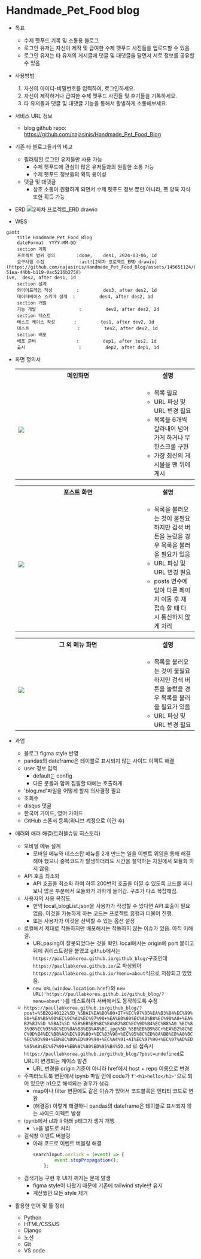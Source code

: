 # Handmade_Pet_Food blog

* 목표
    * 수제 펫푸드 기록 및 소통용 블로그
    * 로그인 유저는 자신이 제작 및 급여한 수제 펫푸드 사진들을 업로드할 수 있음
    * 로그인 유저는 타 유저의 게시글에 댓글 및 대댓글을 달면서 서로 정보를 공유할 수 있음

* 사용방법
    1. 자신의 아이디-비밀번호를 입력하여, 로그인하세요.
    2. 자신이 제작하거나 급여한 수제 펫푸드 사진들 및 후기들을 기록하세요.
    3. 타 유저들과 댓글 및 대댓글 기능을 통해서 활발하게 소통해보세요.

* 서비스 URL 정보
    * blog github repo: https://github.com/najasinis/Handmade_Pet_Food_Blog

* 기존 타 블로그들과의 비교
    * 필러링된 로그인 유저들만 사용 가능
        * 수제 펫푸드에 관심이 많은 유저들과의 원활한 소통 가능
        * 수제 펫푸드 정보들의 획득 용이성
    * 댓글 및 대댓글
        * 상호 소통이 원활하게 되면서 수제 펫푸드 정보 뿐만 아니라, 펫 양육 지식 또한 획득 가능
     
* ERD
 ![2회차 프로젝트_ERD drawio](https://github.com/najasinis/Handmade_Pet_Food_Blog/assets/145651124/ad40e6a9-38eb-4597-a8c2-2fc91340e078)
 

* WBS
```mermaid
gantt
    title Handmade_Pet_Food_Blog
    dateFormat  YYYY-MM-DD
    section 계획
    프로젝트 범위 정의        :done,    des1, 2024-03-06, 1d
    요구사항 수집             :act![2회차 프로젝트_ERD drawio](https://github.com/najasinis/Handmade_Pet_Food_Blog/assets/145651124/6d1c63ad-51ea-44bb-b119-0ac5216b2758)
ive,  des2, after des1, 1d
    section 설계
    와이어프레임 작성         :         des3, after des2, 1d
    데이터베이스 스키마 설계  :         des4, after des2, 1d
    section 개발
    기능 개발                :         dev2, after des2, 2d
    section 테스트
    테스트 케이스 작성       :         tes1, after dev2, 1d
    테스트                  :         tes2, after dev2, 1d
    section 배포
    배포 준비               :         dep1, after tes2, 1d
    출시                    :         dep2, after dep1, 1d
```

* 화면 정의서
    <table>
        <tr>
            <th>메인화면</th>
            <th>설명</th>
        </tr>
        <tr>
            <td width="70%">
                <img src="readme_img/Blog.jpg">
            </td>
            <td>
                <ul>
                    <li>목록 필요</li>
                    <li>URL 파싱 및 URL 변경 필요</li>
                    <li>목록을 6개씩 잘라내어 넘어가게 하거나 무한스크롤 구현</li>
                    <li>가장 최신의 게시물을 맨 위에 게시</li>
                </ul>
            </td>
        </tr>
    </table>
    <table>
        <tr>
            <th>포스트 화면</th>
            <th>설명</th>
        </tr>
        <tr width="70%">
            <td width="70%">
                <img src="readme_img/Blog_posts.jpg">
            </td>
            <td>
                <ul>
                    <li>목록을 불러오는 것이 불필요 하지만 검색 버튼을 눌렀을 경우 목록을 불러올 필요가 있음</li>
                    <li>URL 파싱 및 URL 변경 필요</li>
                    <li>posts 변수에 담아 다른 페이지 이동 후 재접속 할 때 다시 통신하지 않게 처리</li>
                </ul>
            </td>
        </tr>
    </table>
    <table>
        <tr>
            <th>그 외 메뉴 화면</th>
            <th>설명</th>
        </tr>
        <tr>
            <td width="70%">
                <img src="readme_img/About.jpg">
            </td>
            <td>
                <ul>
                    <li>목록을 불러오는 것이 불필요 하지만 검색 버튼을 눌렀을 경우 목록을 불러올 필요가 있음</li>
                    <li>URL 파싱 및 URL 변경 필요</li>
                </ul>
            </td>
        </tr>
    </table>

* 과업
    * 블로그 figma style 반영
    * pandas의 dateframe은 테이블로 표시되지 않는 사이드 이펙트 해결
    * user 정보 입력
        * default는 config
        * 다른 분들과 함께 집필할 때에는 호출하게
    * 'blog.md'파일을 어떻게 할지 의사결정 필요
    * 조회수
    * disqus 댓글
    * 한국어 가이드, 영어 가이드
    * GitHub 스폰서 등록(위니브 계정으로 이관 후)

* 애러와 애러 해결(트러블슈팅 히스토리)
    * 모바일 메뉴 설계
        * 모바일 메뉴와 데스스탑 메뉴를 2개 만드는 일을 이벤트 위임을 통해 해결해야 했으나 중복코드가 발생하더라도 시간을 절약하는 차원에서 모듈화 하지 않음.
    * API 호출 최소화
        * API 호출을 최소화 하여 하루 200번의 호출을 아낄 수 있도록 코드를 짜다보니 많은 부분에서 모듈화가 과하게 들어감. 구조가 다소 복잡해짐.
    * 사용자의 사용 복잡도
        * 만약 local_blogList.json을 사용자가 작성할 수 있다면 API 호출이 필요 없음. 이것을 가능하게 하는 코드는 프로젝트 흥행과 더불어 진행.
        * 또는 사용자가 이것을 선택할 수 있는 옵션 설정
    * 로컬에서 제대로 작동하지만 배포해서는 작동하지 않는 이슈가 있음. 아직 미해결.
        * URLpasing이 잘못되었다는 것을 확인. local에서는 origin에 port 붙이고 뒤에 쿼리스트링을 붙였고 github에서는 `https://paullabkorea.github.io/github_blog/`구조인데 `https://paullabkorea.github.io/`로 파싱되어 `https://paullabkorea.github.io/?menu=about`식으로 저장되고 있었음.
        * `new URL(window.location.href)`와 `new URL('https://paullabkorea.github.io/github_blog/?menu=about')`를 테스트하여 서버에서도 동작하도록 수정
    * `https://paullabkorea.github.io/github_blog/?post=%5B20240122%5D_%5BAI%EA%B0%80+IT+%EC%97%85%EA%B3%84%EC%99%80+%EA%B5%90%EC%9C%A1%EC%97%90+%EA%B0%80%EC%A0%B8%EC%98%A8+%EA%B2%83%5D_%5BAI%5D_%5B%EB%B9%8C%EA%B2%8C%EC%9D%B4%EC%B8%A0_%EC%83%98%EC%95%8C%ED%8A%B8%EB%A8%BC.jpg%5D_%5B%EB%B9%8C+%EA%B2%8C%EC%9D%B4%EC%B8%A0%EC%99%80+%EC%83%98+%EC%95%8C%ED%8A%B8%EB%A8%BC%EC%9D%98+%EB%8C%80%ED%99%94+%EC%A4%91+AI%EC%97%90+%EC%97%AD%ED%95%A0%EC%97%90+%EB%8C%80%ED%95%B4%5D.md` 로 접속시 `https://paullabkorea.github.io/github_blog/?post=undefined`로 URL이 변경되는 케이스 발견
        * URL 변경을 origin 기준이 아니라 href에서 host + repo 이름으로 변경
    * 주피터노트북 변환에서 ipynb 파일 안에 code가 `f'<h1>hello</h1>'`으로 되어 있으면 h1으로 해석되는 경우가 생김
        * map이나 filter 변환에도 같은 이슈가 있어서 코드블록은 엔티티 코드로 변환
        * (해결중) 이렇게 해결하니 pandas의 dateframe은 테이블로 표시되지 않는 사이드 이펙트 발생
    * ipynb에서 ul과 li 아래 p태그가 생겨 개행
        * `\n`을 별도로 처리
    * 검색창 이벤트 버블링
        * 아래 코드로 이벤트 버블링 해결
            ```javascript
            searchInput.onclick = (event) => {
                    event.stopPropagation();
                };
            ```
    * 검색기능 구현 후 UI가 깨지는 문제 발생
        * figma style이 나왔기 때문에 기존에 tailwind style만 유지
        * 계산했던 모든 style 제거

* 활용한 언어 및 툴 정리
    * Python
    * HTML/CSS/JS
    * Django
    * 노션
    * Git
    * VS code

